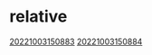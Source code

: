 # relative
[20221003150883](/zet/20221003150883/README.md)
[20221003150884](/zet/20221003150884/README.md)

